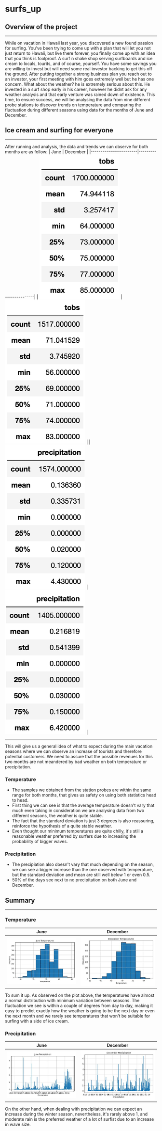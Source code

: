 # surfs_up

## Overview of the project
---
While on vacation in Hawaii last year, you discovered a new found passion for surfing. You've been trying to come up with a plan that will let you not just return to Hawaii, but live there forever, you finally come up with an idea that you think is foolproof.
A surf n shake shop serving surfboards and ice cream to locals, tourits, and of course, yourself. You have some savings you are willing to invest but will need some real investor backing to get this off the ground. After putting together a strong business plan you reach out to an investor, your first meeting with him goes extremely well but he has one concern. What about the weather?
he is extremely serious about this. He invested in a surf shop early in his career, however he didnt ask for any weather analysis and that early venture was rained down of existence. This time, to ensure success, we will be analysing the data from nine different probe stations to discover trends on temperature and comparing the fluctuation during different seasons using data for the months of June and December.

## Ice cream and surfing for everyone
---
After running and analysis, the data and trends we can observe for both months are as follow:
| June | December |
|------------------------|------------------------|
|           ![june_tobs_stats](https://github.com/carloshgalvan95/surfs_up/blob/main/Resources/june_tobs_stats.png)             |               ![dec_tobs_stats](https://github.com/carloshgalvan95/surfs_up/blob/main/Resources/dec_tobs_stats.png)         |
|           ![june_prcp_stats](https://github.com/carloshgalvan95/surfs_up/blob/main/Resources/june_prcp_stats.png)             |             ![dec_prcp_stats](https://github.com/carloshgalvan95/surfs_up/blob/main/Resources/dec_prcp_stats.png)           |

---

This will give us a general idea of what to expect during the main vacation seasons where we can observe an increase of tourists and therefore potential customers. We need to assure that the possible revenues for this two months are not meandered by bad weather on both temperature or precipitation.

### Temperature
- The samples we obtained from the station probes are within the same range for both months, that gives us safety on using both statistics head to head.
- First thing we can see is that the average temperature doesn't vary that much even taking in consideration we are analysing data from two different seasons, the weather is quite stable.
- The fact that the standard deviation is just 3 degrees is also reassuring, reinforce the hypothesis of a quite stable weather.
- Even thought our minimum temperatures are quite chilly, it's still a reasonable weather preferred by surfers due to increasing the probability of bigger waves.

### Precipitation
- The precipiation also doesn't vary that much depending on the season, we can see a bigger increase than the one observed with temperature, but the standard deviation and mean are still well below 1 or even 0.5.
- 50% of the days see next to no precipitation on both June and December.

## Summary
---
### Temperature
| June | December |
|------------------------|------------------------|
|           ![june_temps](https://github.com/carloshgalvan95/surfs_up/blob/main/Resources/june_temp.jpg)            |               ![dec_temps](https://github.com/carloshgalvan95/surfs_up/blob/main/Resources/dec_temp.jpg)         |


To sum it up. As observed on the plot above, the temperatures have almost a normal distribution with minimum variation between seasons. The fluctuation we see is within a couple of degrees from day to day, making it easy to predict exactly how the weather is going to be the next day or even the next month and we rarely see temperatures that won't be suitable for surfing with a side of ice cream.

### Precipitation
| June | December |
|------------------------|------------------------|
|           ![june_prcp](https://github.com/carloshgalvan95/surfs_up/blob/main/Resources/june_prcp.jpg)            |               ![dec_prcp](https://github.com/carloshgalvan95/surfs_up/blob/main/Resources/dec_prcp.jpg)         |

On the other hand, when dealing with precipitation we can expect an increase during the winter season, nevertheless, it's rarely above 1, and moderate rain is the preferred weather of a lot of surfist due to an increase in wave size.





